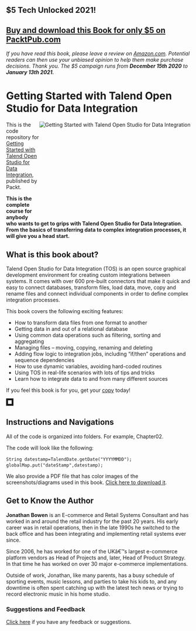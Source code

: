 ## $5 Tech Unlocked 2021!
[Buy and download this Book for only $5 on PacktPub.com](https://www.packtpub.com/product/getting-started-with-talend-open-studio-for-data-integration/9781849514729)
-----
*If you have read this book, please leave a review on [Amazon.com](https://www.amazon.com/gp/product/1849514720).     Potential readers can then use your unbiased opinion to help them make purchase decisions. Thank you. The $5 campaign         runs from __December 15th 2020__ to __January 13th 2021.__*

# Getting Started with Talend Open Studio for Data Integration

<a href="https://www.packtpub.com/big-data-and-business-intelligence/getting-started-talend-open-studio-data-integration?utm_source=github&utm_medium=repository&utm_campaign=9781849514729 "><img src="https://d1ldz4te4covpm.cloudfront.net/sites/default/files/imagecache/ppv4_main_book_cover/4729OS%20Getting%20Started%20with%20Talend%20Open%20Studio_cov.jpg" alt="Getting Started with Talend Open Studio for Data Integration" height="256px" align="right"></a>

This is the code repository for [Getting Started with Talend Open Studio for Data Integration](https://www.packtpub.com/big-data-and-business-intelligence/getting-started-talend-open-studio-data-integration?utm_source=github&utm_medium=repository&utm_campaign=9781849514729 ), published by Packt.

**This is the complete course for anybody who wants to get to grips with Talend Open Studio for Data Integration. From the basics of transferring data to complex integration processes, it will give you a head start.**

## What is this book about?
Talend Open Studio for Data Integration (TOS) is an open source graphical development environment for creating custom integrations between systems. It comes with over 600 pre-built connectors that make it quick and easy to connect databases, transform files, load data, move, copy and rename files and connect individual components in order to define complex integration processes.

This book covers the following exciting features:
* How to transform data files from one format to another 
* Getting data in and out of a relational database 
* Using common data operations such as filtering, sorting and aggregating 
* Managing files – moving, copying, renaming and deleting 
* Adding flow logic to integration jobs, including “if/then” operations and sequence dependencies 
* How to use dynamic variables, avoiding hard-coded routines 
* Using TOS in real-life scenarios with lots of tips and tricks 
* Learn how to integrate data to and from many different sources 

If you feel this book is for you, get your [copy](https://www.amazon.com/dp/1849514720) today!

<a href="https://www.packtpub.com/?utm_source=github&utm_medium=banner&utm_campaign=GitHubBanner"><img src="https://raw.githubusercontent.com/PacktPublishing/GitHub/master/GitHub.png" 
alt="https://www.packtpub.com/" border="5" /></a>

## Instructions and Navigations
All of the code is organized into folders. For example, Chapter02.

The code will look like the following:
```
String datestamp=TalendDate.getDate("YYYYMMDD");
globalMap.put("dateStamp",datestamp);
```


We also provide a PDF file that has color images of the screenshots/diagrams used in this book. [Click here to download it]().


## Get to Know the Author
**Jonathan Bowen**
is an E-commerce and Retail Systems Consultant and has worked in and around the retail industry for the past 20 years. His early career was in retail operations, then in the late 1990s he switched to the back office and has been integrating and implementing retail systems ever since.

Since 2006, he has worked for one of the UKâ€™s largest e-commerce platform vendors as Head of Projects and, later, Head of Product Strategy. In that time he has worked on over 30 major e-commerce implementations.

Outside of work, Jonathan, like many parents, has a busy schedule of sporting events, music lessons, and parties to take his kids to, and any downtime is often spent catching up with the latest tech news or trying to record electronic music in his home studio.




### Suggestions and Feedback
[Click here](https://docs.google.com/forms/d/e/1FAIpQLSdy7dATC6QmEL81FIUuymZ0Wy9vH1jHkvpY57OiMeKGqib_Ow/viewform) if you have any feedback or suggestions.


